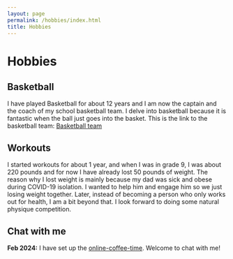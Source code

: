 ```yaml
---
layout: page
permalink: /hobbies/index.html
title: Hobbies
---
```


# Hobbies
## Basketball

I have played Basketball for about 12 years and I am now the captain and the coach of my school basketball team. I delve into basketball because it is fantastic when the ball just goes into the basket. This is the link to the basketball team: [Basketball team](https://sam-superlab.github.io/file/Basketball-Team/)

## Workouts

I started workouts for about 1 year, and when I was in grade 9, I was about 220 pounds and for now I have already lost 50 pounds of weight. The reason why I lost weight is mainly because my dad was sick and obese during COVID-19 isolation. I wanted to help him and engage him so we just losing weight together. Later, instead of becoming a person who only works out for health, I am a bit beyond that. I look forward to doing some natural physique competition. 

## Chat with me

**Feb 2024:** I have set up the [online-coffee-time](https://calendly.com/samrenxuyi/30min). Welcome to chat with me!

